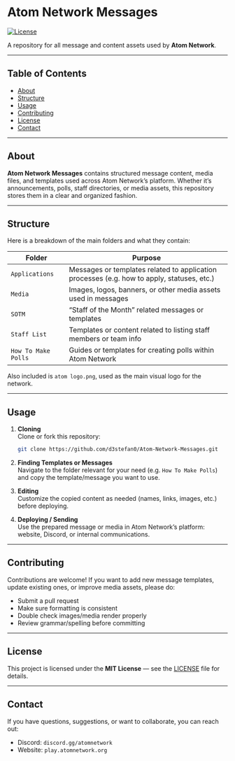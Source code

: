 # Atom Network Messages

[![License](https://img.shields.io/badge/license-MIT-blue.svg)](#license)

A repository for all message and content assets used by **Atom Network**.

---

## Table of Contents

- [About](#about)  
- [Structure](#structure)  
- [Usage](#usage)  
- [Contributing](#contributing)  
- [License](#license)  
- [Contact](#contact)

---

## About

**Atom Network Messages** contains structured message content, media files, and templates used across Atom Network’s platform. Whether it’s announcements, polls, staff directories, or media assets, this repository stores them in a clear and organized fashion.

---

## Structure

Here is a breakdown of the main folders and what they contain:

| Folder | Purpose |
|---|---|
| `Applications` | Messages or templates related to application processes (e.g. how to apply, statuses, etc.) |
| `Media` | Images, logos, banners, or other media assets used in messages |
| `SOTM` | “Staff of the Month” related messages or templates |
| `Staff List` | Templates or content related to listing staff members or team info |
| `How To Make Polls` | Guides or templates for creating polls within Atom Network |

Also included is `atom logo.png`, used as the main visual logo for the network.

---

## Usage

1. **Cloning**  
   Clone or fork this repository:

   ```bash
   git clone https://github.com/d3stefan0/Atom-Network-Messages.git
   ```

2. **Finding Templates or Messages**  
   Navigate to the folder relevant for your need (e.g. `How To Make Polls`) and copy the template/message you want to use.

3. **Editing**  
   Customize the copied content as needed (names, links, images, etc.) before deploying.

4. **Deploying / Sending**  
   Use the prepared message or media in Atom Network’s platform: website, Discord, or internal communications.

---

## Contributing

Contributions are welcome! If you want to add new message templates, update existing ones, or improve media assets, please do:

- Submit a pull request  
- Make sure formatting is consistent  
- Double check images/media render properly  
- Review grammar/spelling before committing

---

## License

This project is licensed under the **MIT License** — see the [LICENSE](LICENSE) file for details.

---

## Contact

If you have questions, suggestions, or want to collaborate, you can reach out:

- Discord: `discord.gg/atomnetwork`  
- Website: `play.atomnetwork.org`
